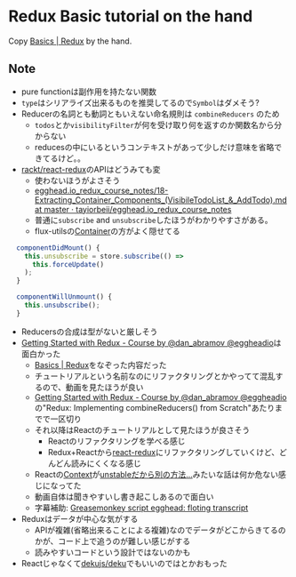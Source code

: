 # Redux Basic tutorial on the hand

Copy [Basics | Redux](http://rackt.org/redux/docs/basics/index.html "Basics | Redux") by the hand.

## Note

- pure functionは副作用を持たない関数
- `type`はシリアライズ出来るものを推奨してるので`Symbol`はダメそう?
- Reducerの名詞とも動詞ともいえない命名規則は `combineReducers` のため
    - `todos`とか`visibilityFilter`が何を受け取り何を返すのか関数名から分からない
    - reducesの中にいるというコンテキストがあって少しだけ意味を省略できてるけど。。
- [rackt/react-redux](https://github.com/rackt/react-redux "rackt/react-redux")のAPIはどうみても変
    - 使わないほうがよさそう
    - [egghead.io_redux_course_notes/18-Extracting_Container_Components_(VisibileTodoList_&_AddTodo).md at master · tayiorbeii/egghead.io_redux_course_notes](https://github.com/tayiorbeii/egghead.io_redux_course_notes/blob/master/18-Extracting_Container_Components_(VisibileTodoList_&_AddTodo).md "egghead.io_redux_course_notes/18-Extracting_Container_Components_(VisibileTodoList_&amp;_AddTodo).md at master · tayiorbeii/egghead.io_redux_course_notes")
    - 普通に`subscribe` and `unsubscribe`したほうがわかりやすさがある。
    - flux-utilsの[Container](https://github.com/facebook/flux/blob/master/docs/Flux-Utils.md#container "Container")の方がよく隠せてる

```js
  componentDidMount() {
    this.unsubscribe = store.subscribe(() =>
      this.forceUpdate()
    );
  }

  componentWillUnmount() {
    this.unsubscribe();
  }
```

- Reducersの合成は型がないと厳しそう
- [Getting Started with Redux - Course by @dan_abramov @eggheadio](https://egghead.io/series/getting-started-with-redux "Getting Started with Redux - Course by @dan_abramov @eggheadio")は面白かった
    - [Basics | Redux](http://rackt.org/redux/docs/basics/index.html "Basics | Redux")をなぞった内容だった
    - チュートリアルという名前なのにリファクタリングとかやってて混乱するので、動画を見たほうが良い
    - [Getting Started with Redux - Course by @dan_abramov @eggheadio](https://egghead.io/series/getting-started-with-redux "Getting Started with Redux - Course by @dan_abramov @eggheadio")の"Redux: Implementing combineReducers() from Scratch"あたりまでで一区切り
    - それ以降はReactのチュートリアルとして見たほうが良さそう
        - Reactのリファクタリングを学べる感じ
        - Redux+Reactから[react-redux](https://github.com/rackt/react-redux "react-redux")にリファクタリングしていくけど、どんどん読みにくくなる感じ
    - Reactの[Context](https://facebook.github.io/react/docs/context.html "Context")が[unstableだから別の方法...](https://egghead.io/lessons/javascript-redux-passing-the-store-down-with-provider-from-react-redux)みたいな話は何か危ない感じになってた
    - 動画自体は聞きやすいし書き起こしあるので面白い
    - 字幕補助: [Greasemonkey script egghead: floting transcript](https://gist.github.com/azu/e4a1a06878de81101561 "Greasemonkey script egghead: floting transcript")
- Reduxはデータが中心な気がする
    - APIが複雑(省略出来ることによる複雑)なのでデータがどこからきてるのかが、コード上で追うのが難しい感じがする
    - 読みやすいコードという設計ではないのかも
- Reactじゃなくて[dekujs/deku](https://github.com/dekujs/deku "dekujs/deku")でもいいのではとかおもった